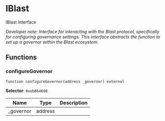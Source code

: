 

# IBlast


IBlast Interface



*Developer note: Interface for interacting with the Blast protocol, specifically for configuring
governance settings. This interface abstracts the function to set up a governor
within the Blast ecosystem.*


## Functions
### configureGovernor

```solidity
function configureGovernor(address _governor) external
```
**Selector**: `0xeb864698`



| Name | Type | Description |
| ---- | ---- | ----------- |
| _governor | address |  |

